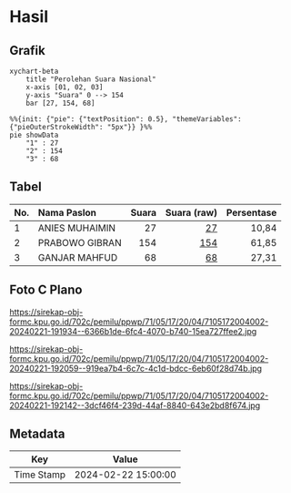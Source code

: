 # Hasil

## Grafik

```mermaid
xychart-beta
    title "Perolehan Suara Nasional"
    x-axis [01, 02, 03]
    y-axis "Suara" 0 --> 154
    bar [27, 154, 68]
```

```mermaid
%%{init: {"pie": {"textPosition": 0.5}, "themeVariables": {"pieOuterStrokeWidth": "5px"}} }%%
pie showData
    "1" : 27
    "2" : 154
    "3" : 68
```

## Tabel

| No. | Nama Paslon    | Suara | Suara (raw) | Persentase |
|:--- |:-------------- | -----:| -----------:| ----------:|
| 1   | ANIES MUHAIMIN | 27    | [27][p-1]   | 10,84      |
| 2   | PRABOWO GIBRAN | 154   | [154][p-2]  | 61,85      |
| 3   | GANJAR MAHFUD  | 68    | [68][p-3]   | 27,31      |


[p-1]: https://github.com/gigit-pemilu/pemilu-2024/blob/main/pilpres/hitung-suara/sub/71-sulawesi-utara/sub/05-minahasa-selatan/sub/17-amurang-barat/sub/2004-rumoong-bawah/sub/002-tps/sub/paslon-1.txt
[p-2]: https://github.com/gigit-pemilu/pemilu-2024/blob/main/pilpres/hitung-suara/sub/71-sulawesi-utara/sub/05-minahasa-selatan/sub/17-amurang-barat/sub/2004-rumoong-bawah/sub/002-tps/sub/paslon-2.txt
[p-3]: https://github.com/gigit-pemilu/pemilu-2024/blob/main/pilpres/hitung-suara/sub/71-sulawesi-utara/sub/05-minahasa-selatan/sub/17-amurang-barat/sub/2004-rumoong-bawah/sub/002-tps/sub/paslon-3.txt

## Foto C Plano

https://sirekap-obj-formc.kpu.go.id/702c/pemilu/ppwp/71/05/17/20/04/7105172004002-20240221-191934--6366b1de-6fc4-4070-b740-15ea727ffee2.jpg

https://sirekap-obj-formc.kpu.go.id/702c/pemilu/ppwp/71/05/17/20/04/7105172004002-20240221-192059--919ea7b4-6c7c-4c1d-bdcc-6eb60f28d74b.jpg

https://sirekap-obj-formc.kpu.go.id/702c/pemilu/ppwp/71/05/17/20/04/7105172004002-20240221-192142--3dcf46f4-239d-44af-8840-643e2bd8f674.jpg


## Metadata

| Key        | Value               |
| ---------- | ------------------- |
| Time Stamp | 2024-02-22 15:00:00 |



